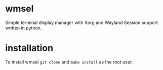 # wmsel
Simple terminal display manager with Xorg and Wayland Session support written in python.

# installation
To install wmsel `git clone` and `make install` as the root user.
